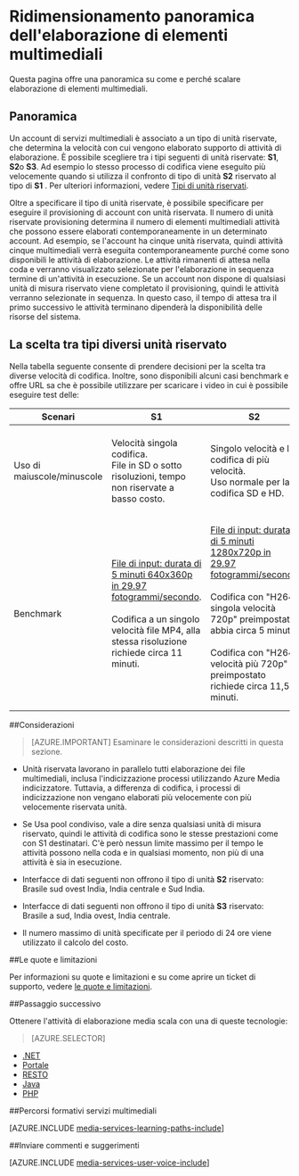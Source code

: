 <properties
    pageTitle="Ridimensionamento panoramica dell'elaborazione Media | Microsoft Azure"
    description="In questo argomento viene fornita una panoramica dell'elaborazione di ridimensionamento multimediali con servizi multimediali di Windows Azure."
    services="media-services"
    documentationCenter=""
    authors="juliako"
    manager="erikre"
    editor=""/>

<tags
    ms.service="media-services"
    ms.workload="media"
    ms.tgt_pltfrm="na"
    ms.devlang="na"
    ms.topic="article"
    ms.date="08/29/2016"
    ms.author="juliako"/>


# <a name="scaling-media-processing-overview"></a>Ridimensionamento panoramica dell'elaborazione di elementi multimediali

Questa pagina offre una panoramica su come e perché scalare elaborazione di elementi multimediali. 

## <a name="overview"></a>Panoramica

Un account di servizi multimediali è associato a un tipo di unità riservate, che determina la velocità con cui vengono elaborato supporto di attività di elaborazione. È possibile scegliere tra i tipi seguenti di unità riservate: **S1**, **S2**o **S3**. Ad esempio lo stesso processo di codifica viene eseguito più velocemente quando si utilizza il confronto di tipo di unità **S2** riservato al tipo di **S1** . Per ulteriori informazioni, vedere [Tipi di unità riservati](https://azure.microsoft.com/blog/high-speed-encoding-with-azure-media-services/).

Oltre a specificare il tipo di unità riservate, è possibile specificare per eseguire il provisioning di account con unità riservata. Il numero di unità riservate provisioning determina il numero di elementi multimediali attività che possono essere elaborati contemporaneamente in un determinato account. Ad esempio, se l'account ha cinque unità riservata, quindi attività cinque multimediali verrà eseguita contemporaneamente purché come sono disponibili le attività di elaborazione. Le attività rimanenti di attesa nella coda e verranno visualizzato selezionate per l'elaborazione in sequenza termine di un'attività in esecuzione. Se un account non dispone di qualsiasi unità di misura riservato viene completato il provisioning, quindi le attività verranno selezionate in sequenza. In questo caso, il tempo di attesa tra il primo successivo le attività terminano dipenderà la disponibilità delle risorse del sistema.

## <a name="choosing-between-different-reserved-unit-types"></a>La scelta tra tipi diversi unità riservato

Nella tabella seguente consente di prendere decisioni per la scelta tra diverse velocità di codifica. Inoltre, sono disponibili alcuni casi benchmark e offre URL sa che è possibile utilizzare per scaricare i video in cui è possibile eseguire test delle:

Scenari|**S1**|**S2**|**S3**|
----------|------------|----------|------------
Uso di maiuscole/minuscole| Velocità singola codifica. <br/>File in SD o sotto risoluzioni, tempo non riservate a basso costo.|Singolo velocità e la codifica di più velocità.<br/>Uso normale per la codifica SD e HD. |Singolo velocità e la codifica di più velocità.<br/>Video risoluzione HD e 4 KB completi. Tempo codifica risoluzione riservato, più veloce. 
Benchmark|[File di input: durata di 5 minuti 640x360p in 29.97 fotogrammi/secondo](https://wamspartners.blob.core.windows.net/for-long-term-share/Whistler_5min_360p30.mp4?sr=c&si=AzureDotComReadOnly&sig=OY0TZ%2BP2jLK7vmcQsCTAWl33GIVCu67I02pgarkCTNw%3D).<br/><br/>Codifica a un singolo velocità file MP4, alla stessa risoluzione richiede circa 11 minuti.|[File di input: durata di 5 minuti 1280x720p in 29.97 fotogrammi/secondo](https://wamspartners.blob.core.windows.net/for-long-term-share/Whistler_5min_720p30.mp4?sr=c&si=AzureDotComReadOnly&sig=OY0TZ%2BP2jLK7vmcQsCTAWl33GIVCu67I02pgarkCTNw%3D)<br/><br/>Codifica con "H264 singola velocità 720p" preimpostate abbia circa 5 minuti.<br/><br/>Codifica con "H264 velocità più 720p" preimpostato richiede circa 11,5 minuti.|[File di input: durata di 5 minuti 1920x1080p in 29.97 fotogrammi/secondo](https://wamspartners.blob.core.windows.net/for-long-term-share/Whistler_5min_1080p30.mp4?sr=c&si=AzureDotComReadOnly&sig=OY0TZ%2BP2jLK7vmcQsCTAWl33GIVCu67I02pgarkCTNw%3D). <br/><br/>Codifica con "H264 singola velocità 1080p" preimpostate accetta 2.7 minuti.<br/><br/>Codifica con "H264 velocità più 1080p" preimpostato richiede circa 5.7 minuti.

##<a name="considerations"></a>Considerazioni

>[AZURE.IMPORTANT] Esaminare le considerazioni descritti in questa sezione.  

- Unità riservata lavorano in parallelo tutti elaborazione dei file multimediali, inclusa l'indicizzazione processi utilizzando Azure Media indicizzatore.  Tuttavia, a differenza di codifica, i processi di indicizzazione non vengano elaborati più velocemente con più velocemente riservata unità.

- Se Usa pool condiviso, vale a dire senza qualsiasi unità di misura riservato, quindi le attività di codifica sono le stesse prestazioni come con S1 destinatari. C'è però nessun limite massimo per il tempo le attività possono nella coda e in qualsiasi momento, non più di una attività è sia in esecuzione.

- Interfacce di dati seguenti non offrono il tipo di unità **S2** riservato: Brasile sud ovest India, India centrale e Sud India.

- Interfacce di dati seguenti non offrono il tipo di unità **S3** riservato: Brasile a sud, India ovest, India centrale.

- Il numero massimo di unità specificate per il periodo di 24 ore viene utilizzato il calcolo del costo.


##<a name="quotas-and-limitations"></a>Le quote e limitazioni

Per informazioni su quote e limitazioni e su come aprire un ticket di supporto, vedere [le quote e limitazioni](media-services-quotas-and-limitations.md).

##<a name="next-step"></a>Passaggio successivo

Ottenere l'attività di elaborazione media scala con una di queste tecnologie: 

> [AZURE.SELECTOR]
- [.NET](media-services-dotnet-encoding-units.md)
- [Portale](media-services-portal-scale-media-processing.md)
- [RESTO](https://msdn.microsoft.com/library/azure/dn859236.aspx)
- [Java](https://github.com/southworkscom/azure-sdk-for-media-services-java-samples)
- [PHP](https://github.com/Azure/azure-sdk-for-php/tree/master/examples/MediaServices)

##<a name="media-services-learning-paths"></a>Percorsi formativi servizi multimediali

[AZURE.INCLUDE [media-services-learning-paths-include](../../includes/media-services-learning-paths-include.md)]

##<a name="provide-feedback"></a>Inviare commenti e suggerimenti

[AZURE.INCLUDE [media-services-user-voice-include](../../includes/media-services-user-voice-include.md)]
